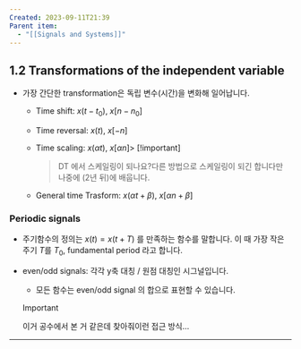 ```yaml
---
Created: 2023-09-11T21:39
Parent item:
  - "[[Signals and Systems]]"
---
```

## 1.2 Transformations of the independent variable

- 가장 간단한 transformation은 독립 변수(시간)을 변화해 일어납니다.
    - Time shift: $x(t-t_0), \ x[n-n_0]$﻿
    - Time reversal: $x(t),\ x[-n]$﻿
    - Time scaling: $x(\alpha t),\ x[\alpha n]$﻿> [!important]  
        > DT 에서 스케일링이 되나요?다른 방법으로 스케일링이 되긴 합니다만 나중에 (2년 뒤)에 배웁니다.  
        
    - General time Trasform: $x(\alpha t+\beta),\ x[\alpha n+\beta]$﻿

### Periodic signals

- 주기함수의 정의는 $x(t)=x(t+T)$﻿ 를 만족하는 함수를 말합니다. 이 때 가장 작은 주기 $T$﻿를 $T_0$﻿, fundamental period 라고 합니다.
- even/odd signals: 각각 y축 대칭 / 원점 대칭인 시그널입니다.
    
    - 모든 함수는 even/odd signal 의 합으로 표현할 수 있습니다.
    
    > [!important]  
    > 이거 공수에서 본 거 같은데 찾아줘이런 접근 방식…  
    

---